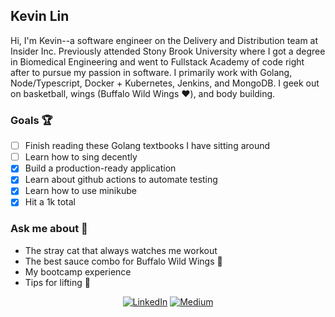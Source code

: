 ## Kevin Lin
Hi, I'm Kevin--a software engineer on the Delivery and Distribution team at Insider Inc. Previously attended Stony Brook University where I got a degree in Biomedical Engineering and went to Fullstack Academy of code right after to pursue my passion in software. I primarily work with Golang, Node/Typescript, Docker + Kubernetes, Jenkins, and MongoDB. I geek out on basketball, wings (Buffalo Wild Wings ❤️), and body building.

### Goals 🏆
- [ ] Finish reading these Golang textbooks I have sitting around
- [ ] Learn how to sing decently
- [x] Build a production-ready application
- [x] Learn about github actions to automate testing 
- [x] Learn how to use minikube 
- [x] Hit a 1k total 

### Ask me about 💬
- The stray cat that always watches me workout 
- The best sauce combo for Buffalo Wild Wings 🤫
- My bootcamp experience 
- Tips for lifting 💪

<p align="center">
	<a href="https://www.linkedin.com/in/kevin-lin-b1a126111/"><img src="https://img.shields.io/badge/LinkedIn--_.svg?style=social&logo=linkedin" alt="LinkedIn"></a>
  <a href="https://medium.com/@kevinlin_71519"><img src="https://img.shields.io/badge/Medium--_.svg?style=social&logo=medium" alt="Medium"></a>
</p>

<!--
**klin4744/klin4744** is a ✨ _special_ ✨ repository because its `README.md` (this file) appears on your GitHub profile.

Here are some ideas to get you started:

- 🔭 I’m currently working on ...
- 🌱 I’m currently learning ...
- 👯 I’m looking to collaborate on ...
- 🤔 I’m looking for help with ...
- 💬 Ask me about ...
- 📫 How to reach me: ...
- 😄 Pronouns: ...
- ⚡ Fun fact: ...
-->
